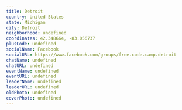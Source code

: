 ```yaml
---
title: Detroit
country: United States
state: Michigan
city: Detroit
neighborhood: undefined
coordinates: 42.348664, -83.056737
plusCode: undefined
socialName: Facebook
socialURL: https://www.facebook.com/groups/free.code.camp.detroit
chatName: undefined
chatURL: undefined
eventName: undefined
eventURL: undefined
leaderName: undefined
leaderURL: undefined
oldPhoto: undefined
coverPhoto: undefined
---
```

